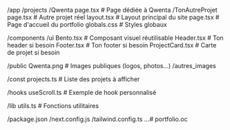 /app
  /projects
    /Qwenta
      page.tsx         # Page dédiée à Qwenta
    /TonAutreProjet
      page.tsx         # Autre projet réel
  layout.tsx           # Layout principal du site
  page.tsx             # Page d'accueil du portfolio
  globals.css          # Styles globaux

/components
  /ui
    Bento.tsx          # Composant visuel réutilisable
  Header.tsx           # Ton header si besoin
  Footer.tsx           # Ton footer si besoin
  ProjectCard.tsx      # Carte de projet si besoin

/public
  Qwenta.png           # Images publiques (logos, photos...)
  /autres_images

/const
  projects.ts          # Liste des projets à afficher

/hooks
  useScroll.ts         # Exemple de hook personnalisé

/lib
  utils.ts             # Fonctions utilitaires

/package.json
/next.config.js
/tailwind.config.ts
...# portfolio.oc
